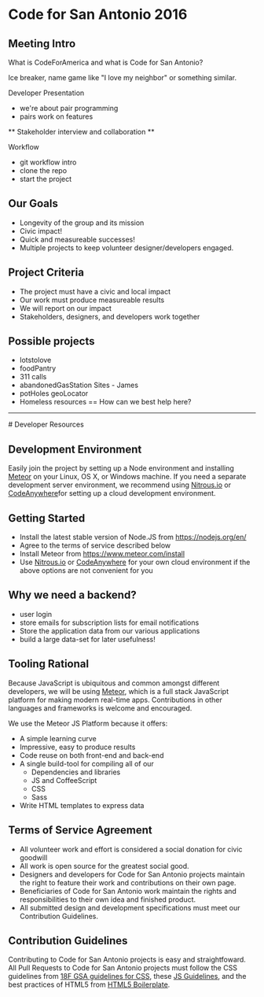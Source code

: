 # Code for San Antonio 2016
## Meeting Intro

What is CodeForAmerica and what is Code for San Antonio?

Ice breaker, name game like "I love my neighbor" or something similar.

Developer Presentation

- we're about pair programming
- pairs work on features

** Stakeholder interview and collaboration **

Workflow
- git workflow intro
- clone the repo
- start the project

## Our Goals
- Longevity of the group and its mission
- Civic impact!
- Quick and measureable successes!
- Multiple projects to keep volunteer designer/developers engaged. 

## Project Criteria
- The project must have a civic and local impact
- Our work must produce measureable results
- We will report on our impact
- Stakeholders, designers, and developers work together

## Possible projects
- lotstolove
- foodPantry
- 311 calls
- abandonedGasStation Sites - James
- potHoles geoLocator
- Homeless resources == How can we best help here?

<hr>
# Developer Resources

## Development Environment
Easily join the project by setting up a Node environment and installing [Meteor](https://www.meteor.com/install) on your Linux, OS X, or Windows machine. If you need a separate development server environment, we recommend using [Nitrous.io](https://www.nitrous.io/) or [CodeAnywhere](https://codeanywhere.com/)for setting up a cloud development environment.

## Getting Started
- Install the latest stable version of Node.JS from https://nodejs.org/en/
- Agree to the terms of service described below
- Install Meteor from https://www.meteor.com/install
- Use [Nitrous.io](https://www.nitrous.io/) or [CodeAnywhere](https://codeanywhere.com/) for your own cloud environment if the above options are not convenient for you

## Why we need a backend?
- user login
- store emails for subscription lists for email notifications
- Store the application data from our various applications
- build a large data-set for later usefulness!

## Tooling Rational
Because JavaScript is ubiquitous and common amongst different developers,  we will be using [Meteor](https://www.meteor.com/), which is a full stack JavaScript platform for making modern real-time apps. Contributions in other languages and frameworks is welcome and encouraged.

We use the Meteor JS Platform because it offers:

- A simple learning curve
- Impressive, easy to produce results
- Code reuse on both front-end and back-end
- A single build-tool for compiling all of our
  - Dependencies and libraries
  - JS and CoffeeScript
  - CSS
  - Sass
- Write HTML templates to express data

## Terms of Service Agreement 
- All volunteer work and effort is considered a social donation for civic goodwill
- All work is open source for the greatest social good.
- Designers and developers for Code for San Antonio projects maintain the right to feature their work and contributions on their own page.
- Beneficiaries of Code for San Antonio work maintain the rights and responsibilities to their own idea and finished product.
- All submitted design and development specifications must meet our Contribution Guidelines.

## Contribution Guidelines
Contributing to Code for San Antonio projects is easy and straightfoward. All Pull Requests to Code for San Antonio projects must follow the CSS guidelines from [18F GSA guidelines for CSS](https://pages.18f.gov/frontend/), these [JS Guidelines](https://github.com/meteor/meteor/wiki/Meteor-Style-Guide), and the best practices of HTML5 from [HTML5 Boilerplate](https://html5boilerplate.com/).

